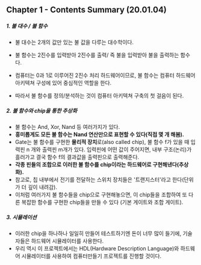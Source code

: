 ## Chapter 1 - Contents Summary (20.01.04)



##### 1. 불 대수 / 불 함수

- 불 대수는 2개의 값만 있는 불 값을 다루는 대수학이다.

- 불 함수는 2진수를 입력받아 2진수를 출력/ 즉 불을 입력받아 불을 출력하는 함수다.

- 컴퓨터는 0과 1로 이루어진 2진수 처리 하드웨어이므로, 불 함수는 컴퓨터 하드웨어 아키텍쳐 구성에 있어 중심적인 역할을 한다.

- 따라서 불 함수를 정의/분석하는 것이 컴퓨터 아키텍쳐 구축의 첫 걸음이 된다.

  

##### 2. 불 함수와 chip을 통한 추상화

- 불 함수는 And, Xor, Nand 등 여러가지가 있다.
- **흥미롭게도 모든 불 함수는 Nand 연산만으로 표현할 수 있다(직접 몇 개 해봄).**
- Gate는 불 함수를 구현한 **물리적 장치**로(also called chip), 불 함수 f가 있을 때 입력핀 n 개와 출력핀 m개가 있다. 입력핀에 어떤 값이 주어지면, 내부 구조(논리)가 흘러가고 결국 함수 f의 결과값을 출력핀으로 출력해준다.
- **각종 핀들의 조합으로 이러한 불 함수를 chip이라는 하드웨어로 구현해낸다(추상화).**
- 참고로, 칩 내부에서 전기를 전달하는 스위치 장치들은 '트랜지스터'라고 한다(단위가 더 깊이 내려감).
- 이처럼 여러가지 불 함수들을 chip으로 구현해놓으면, 이 chip들을 조합하여 또 다른 복잡한 함수를 구현한 chip들을 만들 수 있다 (기본 게이트와 조합 게이트).



##### 3.  시뮬레이션

- 이러한 chip을 하나하나 일일히 만들어 테스트하기엔 돈이 너무 많이 들기에, 기술자들은 하드웨어 시뮬레이터를 사용한다.
- 우리 역시 이 프로젝트에서는 HDL(Hardware Description Language)와 하드웨어 시뮬레이터를 사용하여 컴퓨터만들기 프로젝트를 진행할 것이다.